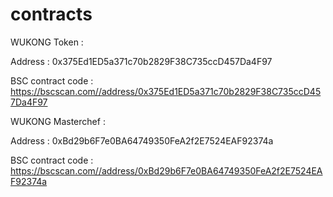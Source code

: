 # contracts

WUKONG Token : 

Address : 0x375Ed1ED5a371c70b2829F38C735ccD457Da4F97

BSC contract code : https://bscscan.com//address/0x375Ed1ED5a371c70b2829F38C735ccD457Da4F97

WUKONG Masterchef : 

Address : 0xBd29b6F7e0BA64749350FeA2f2E7524EAF92374a

BSC contract code : https://bscscan.com//address/0xBd29b6F7e0BA64749350FeA2f2E7524EAF92374a

